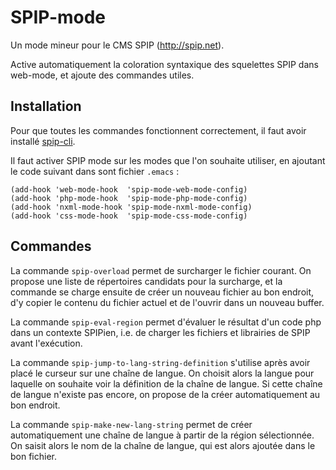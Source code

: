 SPIP-mode
=========

Un mode mineur pour le CMS SPIP (http://spip.net).

Active automatiquement la coloration syntaxique des squelettes SPIP
dans web-mode, et ajoute des commandes utiles.

Installation
------------

Pour que toutes les commandes fonctionnent correctement, il faut avoir installé
[spip-cli](https://contrib.spip.net/SPIP-Cli).

Il faut activer SPIP mode sur les modes que l'on souhaite utiliser, en
ajoutant le code suivant dans sont fichier `.emacs` :


``` elisp
(add-hook 'web-mode-hook  'spip-mode-web-mode-config)
(add-hook 'php-mode-hook  'spip-mode-php-mode-config)
(add-hook 'nxml-mode-hook 'spip-mode-nxml-mode-config)
(add-hook 'css-mode-hook  'spip-mode-css-mode-config)
```

Commandes
--------

La commande `spip-overload` permet de surcharger le fichier courant.
On propose une liste de répertoires candidats pour la surcharge, et
la commande se charge ensuite de créer un nouveau fichier au bon
endroit, d'y copier le contenu du fichier actuel et de l'ouvrir
dans un nouveau buffer.

La commande `spip-eval-region` permet d'évaluer le résultat d'un code
php dans un contexte SPIPien, i.e. de charger les fichiers et
librairies de SPIP avant l'exécution.

La commande `spip-jump-to-lang-string-definition` s'utilise après
avoir placé le curseur sur une chaîne de langue. On choisit alors la
langue pour laquelle on souhaite voir la définition de la chaîne de
langue. Si cette chaîne de langue n'existe pas encore, on propose de
la créer automatiquement au bon endroit.

La commande `spip-make-new-lang-string` permet de créer
automatiquement une chaîne de langue à partir de la région
sélectionnée. On saisit alors le nom de la chaîne de langue, qui est
alors ajoutée dans le bon fichier.

